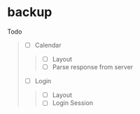 # backup

Todo
> * [ ] Calendar
> > * [ ] Layout
> > * [ ] Parse response from server
> * [ ] Login
> > * [ ] Layout
> > * [ ] Login Session
